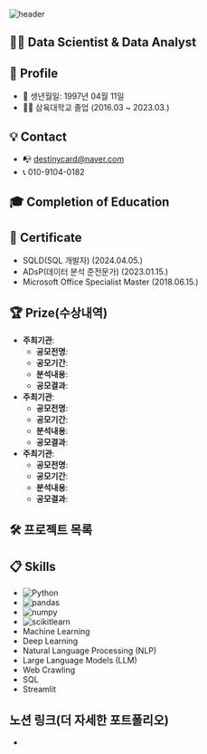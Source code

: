 ![
header](https://capsule-render.vercel.app/api?type=rounded&color=auto&height=100&section=header&text=포트폴리오%20소개&fontSize=35)


## 👨‍💻 Data Scientist & Data Analyst


## 👨 Profile
- 👶 생년월일: 1997년 04월 11일
- 👨‍🎓 삼육대학교 졸업 (2016.03 ~ 2023.03.)


## 💡 Contact
- 📭 destinycard@naver.com
- 📞 010-9104-0182

## 🎓 Completion of Education

## 📑 Certificate
- SQLD(SQL 개발자) (2024.04.05.)
- ADsP(데이터 분석 준전문가) (2023.01.15.)
- Microsoft Office Specialist Master (2018.06.15.)

## 🏆 Prize(수상내역)
- **주최기관**: 
  - **공모전명**: 
  - **공모기간**: 
  - **분석내용**: 
  - **공모결과**: 
- **주최기관**: 
  - **공모전명**: 
  - **공모기간**: 
  - **분석내용**: 
  - **공모결과**: 
- **주최기관**:
  - **공모전명**: 
  - **공모기간**: 
  - **분석내용**: 
  - **공모결과**: 

## 🛠 프로젝트 목록

## 📋 Skills
- ![Python](https://img.shields.io/badge/Python-3776AB?style=for-the-badge&logo=Python&logoColor=white)
- ![pandas](https://img.shields.io/badge/pandas-150458?style=for-the-badge&logo=pandas&logoColor=white)
- ![numpy](https://img.shields.io/badge/numpy-013243?style=for-the-badge&logo=numpy&logoColor=white)
- ![scikitlearn](https://img.shields.io/badge/scikitlearn-F7931E?style=for-the-badge&logo=scikitlearn&logoColor=white)
- Machine Learning
- Deep Learning
- Natural Language Processing (NLP)
- Large Language Models (LLM)
- Web Crawling
- SQL
- Streamlit

## 노션 링크(더 자세한 포트폴리오)
- 
<br/>
<br/>



